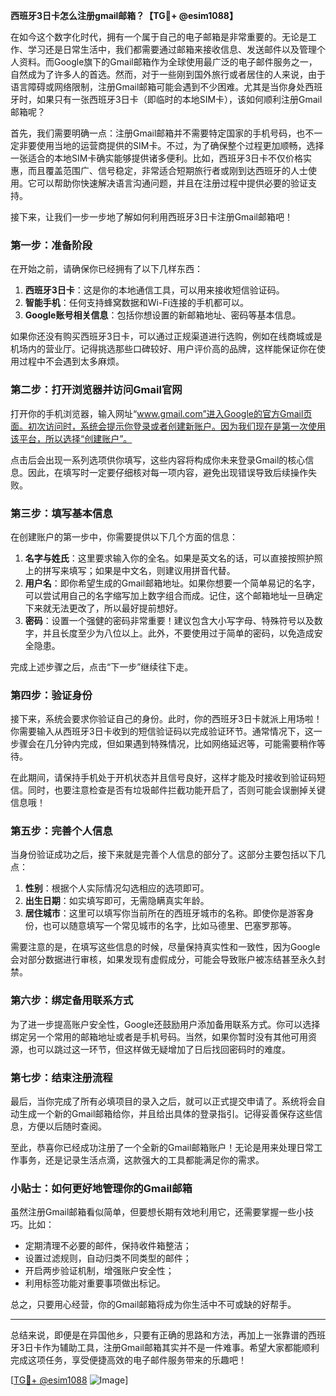 **西班牙3日卡怎么注册gmail邮箱？【TG💪+ @esim1088】**

在如今这个数字化时代，拥有一个属于自己的电子邮箱是非常重要的。无论是工作、学习还是日常生活中，我们都需要通过邮箱来接收信息、发送邮件以及管理个人资料。而Google旗下的Gmail邮箱作为全球使用最广泛的电子邮件服务之一，自然成为了许多人的首选。然而，对于一些刚到国外旅行或者居住的人来说，由于语言障碍或网络限制，注册Gmail邮箱可能会遇到不少困难。尤其是当你身处西班牙时，如果只有一张西班牙3日卡（即临时的本地SIM卡），该如何顺利注册Gmail邮箱呢？

首先，我们需要明确一点：注册Gmail邮箱并不需要特定国家的手机号码，也不一定非要使用当地的运营商提供的SIM卡。不过，为了确保整个过程更加顺畅，选择一张适合的本地SIM卡确实能够提供诸多便利。比如，西班牙3日卡不仅价格实惠，而且覆盖范围广、信号稳定，非常适合短期旅行者或刚到达西班牙的人士使用。它可以帮助你快速解决语言沟通问题，并且在注册过程中提供必要的验证支持。

接下来，让我们一步一步地了解如何利用西班牙3日卡注册Gmail邮箱吧！

### 第一步：准备阶段

在开始之前，请确保你已经拥有了以下几样东西：
1. **西班牙3日卡**：这是你的本地通信工具，可以用来接收短信验证码。
2. **智能手机**：任何支持蜂窝数据和Wi-Fi连接的手机都可以。
3. **Google账号相关信息**：包括你想设置的新邮箱地址、密码等基本信息。

如果你还没有购买西班牙3日卡，可以通过正规渠道进行选购，例如在线商城或是机场内的营业厅。记得挑选那些口碑较好、用户评价高的品牌，这样能保证你在使用过程中不会遇到太多麻烦。

### 第二步：打开浏览器并访问Gmail官网

打开你的手机浏览器，输入网址“www.gmail.com”进入Google的官方Gmail页面。初次访问时，系统会提示你登录或者创建新账户。因为我们现在是第一次使用该平台，所以选择“创建账户”。

点击后会出现一系列选项供你填写，这些内容将构成你未来登录Gmail的核心信息。因此，在填写时一定要仔细核对每一项内容，避免出现错误导致后续操作失败。

### 第三步：填写基本信息

在创建账户的第一步中，你需要提供以下几个方面的信息：

1. **名字与姓氏**：这里要求输入你的全名。如果是英文名的话，可以直接按照护照上的拼写来填写；如果是中文名，则建议用拼音代替。
2. **用户名**：即你希望生成的Gmail邮箱地址。如果你想要一个简单易记的名字，可以尝试用自己的名字缩写加上数字组合而成。记住，这个邮箱地址一旦确定下来就无法更改了，所以最好提前想好。
3. **密码**：设置一个强健的密码非常重要！建议包含大小写字母、特殊符号以及数字，并且长度至少为八位以上。此外，不要使用过于简单的密码，以免造成安全隐患。

完成上述步骤之后，点击“下一步”继续往下走。

### 第四步：验证身份

接下来，系统会要求你验证自己的身份。此时，你的西班牙3日卡就派上用场啦！你需要输入从西班牙3日卡收到的短信验证码以完成验证环节。通常情况下，这一步骤会在几分钟内完成，但如果遇到特殊情况，比如网络延迟等，可能需要稍作等待。

在此期间，请保持手机处于开机状态并且信号良好，这样才能及时接收到验证码短信。同时，也要注意检查是否有垃圾邮件拦截功能开启了，否则可能会误删掉关键信息哦！

### 第五步：完善个人信息

当身份验证成功之后，接下来就是完善个人信息的部分了。这部分主要包括以下几点：

1. **性别**：根据个人实际情况勾选相应的选项即可。
2. **出生日期**：如实填写即可，无需隐瞒真实年龄。
3. **居住城市**：这里可以填写你当前所在的西班牙城市的名称。即使你是游客身份，也可以随意填写一个常见城市的名字，比如马德里、巴塞罗那等。

需要注意的是，在填写这些信息的时候，尽量保持真实性和一致性，因为Google会对部分数据进行审核，如果发现有虚假成分，可能会导致账户被冻结甚至永久封禁。

### 第六步：绑定备用联系方式

为了进一步提高账户安全性，Google还鼓励用户添加备用联系方式。你可以选择绑定另一个常用的邮箱地址或者是手机号码。当然，如果你暂时没有其他可用资源，也可以跳过这一环节，但这样做无疑增加了日后找回密码时的难度。

### 第七步：结束注册流程

最后，当你完成了所有必填项目的录入之后，就可以正式提交申请了。系统将会自动生成一个新的Gmail邮箱给你，并且给出具体的登录指引。记得妥善保存这些信息，方便以后随时查阅。

至此，恭喜你已经成功注册了一个全新的Gmail邮箱账户！无论是用来处理日常工作事务，还是记录生活点滴，这款强大的工具都能满足你的需求。

### 小贴士：如何更好地管理你的Gmail邮箱

虽然注册Gmail邮箱看似简单，但要想长期有效地利用它，还需要掌握一些小技巧。比如：
- 定期清理不必要的邮件，保持收件箱整洁；
- 设置过滤规则，自动归类不同类型的邮件；
- 开启两步验证机制，增强账户安全性；
- 利用标签功能对重要事项做出标记。

总之，只要用心经营，你的Gmail邮箱将成为你生活中不可或缺的好帮手。

---

总结来说，即便是在异国他乡，只要有正确的思路和方法，再加上一张靠谱的西班牙3日卡作为辅助工具，注册Gmail邮箱其实并不是一件难事。希望大家都能顺利完成这项任务，享受便捷高效的电子邮件服务带来的乐趣吧！

[[TG💪+ @esim1088](https://t.me/s/esim1088) ![Image](https://i.postimg.cc/4NQfJmqS/Snipaste-2025-05-13-00-14-12.png)]